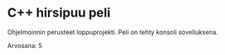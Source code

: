 # C++ hirsipuu peli

Ohjelmoinnin perusteet loppuprojekti. Peli on tehty konsoli sovelluksena.

Arvosana: 5
